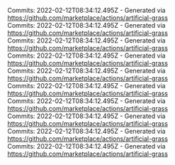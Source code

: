 Commits: 2022-02-12T08:34:12.495Z - Generated via https://github.com/marketplace/actions/artificial-grass
<br>
Commits: 2022-02-12T08:34:12.495Z - Generated via https://github.com/marketplace/actions/artificial-grass
<br>
Commits: 2022-02-12T08:34:12.495Z - Generated via https://github.com/marketplace/actions/artificial-grass
<br>
Commits: 2022-02-12T08:34:12.495Z - Generated via https://github.com/marketplace/actions/artificial-grass
<br>
Commits: 2022-02-12T08:34:12.495Z - Generated via https://github.com/marketplace/actions/artificial-grass
<br>
Commits: 2022-02-12T08:34:12.495Z - Generated via https://github.com/marketplace/actions/artificial-grass
<br>
Commits: 2022-02-12T08:34:12.495Z - Generated via https://github.com/marketplace/actions/artificial-grass
<br>
Commits: 2022-02-12T08:34:12.495Z - Generated via https://github.com/marketplace/actions/artificial-grass
<br>
Commits: 2022-02-12T08:34:12.495Z - Generated via https://github.com/marketplace/actions/artificial-grass
<br>
Commits: 2022-02-12T08:34:12.495Z - Generated via https://github.com/marketplace/actions/artificial-grass
<br>
